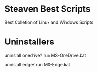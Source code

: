 # Steaven Best Scripts
Best Colletion of Linux and Windows Scripts


# Uninstallers
uninstall onedrive? run MS-OneDrive.bat


unnistall edge? run MS-Edge.bat